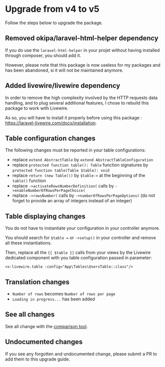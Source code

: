 # Upgrade from v4 to v5

Follow the steps below to upgrade the package.

## Removed okipa/laravel-html-helper dependency

If you do use the `laravel-html-helper` in your projet without having installed through composer, you should add it.

However, please note that this package is now useless for my packages and has been abandoned, si it will not be maintained anymore.

## Added livewire/livewire dependency

In order to remove the high complexity involved by the HTTP requests data handling, and to plug several additional features, I chose to rebuild this package to work with Livewire.

As so, you will have to install it properly before using this package : https://laravel-livewire.com/docs/installation.

## Table configuration changes

The following changes must be reported in your table configurations:
* replace `extend AbstractTable` by `extend AbstractTableConfiguration`
* replace `protected function table(): Table` function signatures by `protected function table(Table $table): void`
* replace `return (new Table())` by `$table->` at the beginning of the `table()` function
* replace `->activateRowsNumberDefinition(` calls by `->enableNumberOfRowsPerPageChoice(`
* replace `->rowsNumber(` calls by `->numberOfRowsPerPageOptions(` (do not forget to provide an array of integers instead of an integer)

## Table displaying changes

You do not have to instantiate your configuration in your controller anymore.

You should search for `$table =` or `->setup()` in your controller and remove all these instantiations.

Then, replace all the `{{ $table }}` calls from your views by the Livewire dedicated component with you table configuration passed in parameter:

```blade
<x:livewire.table :config="App\Tables\UsersTable::class"/>
```

## Translation changes

* `Number of rows` becomes `Number of rows per page`
* `Loading in progress...` has been added

## See all changes

See all change with the [comparison tool](https://github.com/Okipa/laravel-table/compare/3.0.0...4.0.0).

## Undocumented changes

If you see any forgotten and undocumented change, please submit a PR to add them to this upgrade guide.
